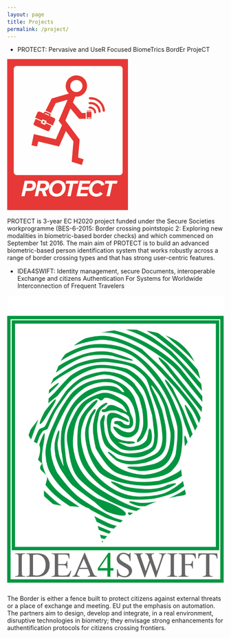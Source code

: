```yaml
--- 
layout: page
title: Projects
permalink: /project/
---
```



+ PROTECT:
Pervasive and UseR Focused BiomeTrics BordEr ProjeCT

<div class="project" markdown="2">
	<img src="/images/logo_protect.png" />
	<p>PROTECT is 3-year EC H2020 project funded under the Secure Societies workprogramme (BES-6-2015: Border crossing pointstopic 2: Exploring new modalities in biometric-based border checks) and which commenced on September 1st 2016. The main aim of PROTECT is to build an advanced biometric-based person identification system that works robustly across a range of border crossing types and that has strong user-centric features.</p>
</div>



	

+ IDEA4SWIFT:
Identity management, secure Documents, interoperable Exchange and citizens Authentication For Systems for Worldwide Interconnection of Frequent Travelers
<div class="project" markdown="2">
	<img src="/images/logo.png" />
	<p>The Border is either a fence built to protect citizens against external threats or a place of exchange and meeting. EU put the emphasis on automation. The partners aim to design, develop and integrate, in a real environment, disruptive technologies in biometry; they envisage strong enhancements for authentification protocols for citizens crossing frontiers.</p> 
</div>



